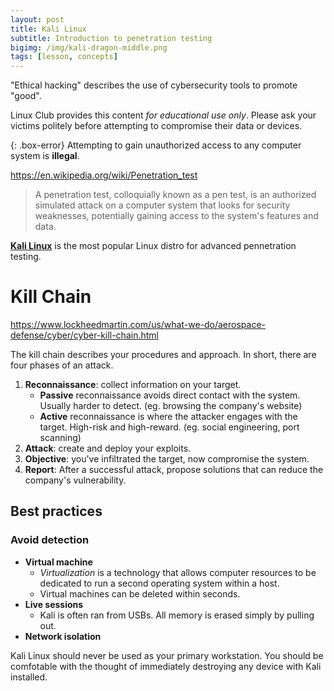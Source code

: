 ```yaml
---
layout: post
title: Kali Linux
subtitle: Introduction to penetration testing
bigimg: /img/kali-dragon-middle.png
tags: [lesson, concepts]
---
```


"Ethical hacking" describes the use of cybersecurity tools to promote "good".

Linux Club provides this content *for educational use only*. Please ask your victims politely before attempting to compromise their data or devices.

{: .box-error}
Attempting to gain unauthorized access to any computer system is **illegal**.

<https://en.wikipedia.org/wiki/Penetration_test>

> A penetration test, colloquially known as a pen test, is an authorized simulated attack on a computer system that looks for security weaknesses, potentially gaining access to the system's features and data.

[**Kali Linux**](https://www.kali.org/) is the most popular Linux distro for advanced pennetration testing.

# Kill Chain

<https://www.lockheedmartin.com/us/what-we-do/aerospace-defense/cyber/cyber-kill-chain.html>

The kill chain describes your procedures and approach. In short, there are four phases of an attack.

1. **Reconnaissance**: collect information on your target.
    - **Passive** reconnaissance avoids direct contact with the system. Usually harder to detect. (eg. browsing the company's website)
    - **Active** reconnaissance is where the attacker engages with the target. High-risk and high-reward. (eg. social engineering, port scanning)
2. **Attack**: create and deploy your exploits.
3. **Objective**: you've infiltrated the target, now compromise the system.
4. **Report**: After a successful attack, propose solutions that can reduce the company's vulnerability.

## Best practices

### Avoid detection

- **Virtual machine**
    - *Virtualization* is a technology that allows computer resources to be dedicated to run a second operating system within a host.
    - Virtual machines can be deleted within seconds.
- **Live sessions**
    - Kali is often ran from USBs. All memory is erased simply by pulling out.
- **Network isolation**

Kali Linux should never be used as your primary workstation. You should be comfotable with the thought of immediately destroying any device with Kali installed.
